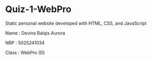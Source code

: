 # Quiz-1-WebPro
Static personal website developed with HTML, CSS, and JavaScript


Name  : Devina Balqis Aurora

NRP   : 5025241034

Class : WebPro (D)
